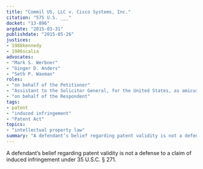 ```yaml
---
title: "Commil US, LLC v. Cisco Systems, Inc."
citation: "575 U.S. ___"
docket: "13-896"
argdate: "2015-03-31"
publishdate: "2015-05-26"
justices:
- 1988kennedy
- 1986scalia
advocates:
- "Mark S. Werbner"
- "Ginger D. Anders"
- "Seth P. Waxman"
roles:
- "on behalf of the Petitioner"
- "Assistant to the Solicitor General, for the United States, as amicus curiae, supporting the Petitioner"
- "on behalf of the Respondent"
tags:
- patent
- "induced infringement"
- "Patent Act"
topics:
- "intellectual property law"
summary: "A defendant’s belief regarding patent validity is not a defense to a claim of induced infringement under 35 U.S.C. § 271."
---
```

A defendant’s belief regarding patent validity is not a defense to a claim of induced infringement under 35 U.S.C. § 271.

